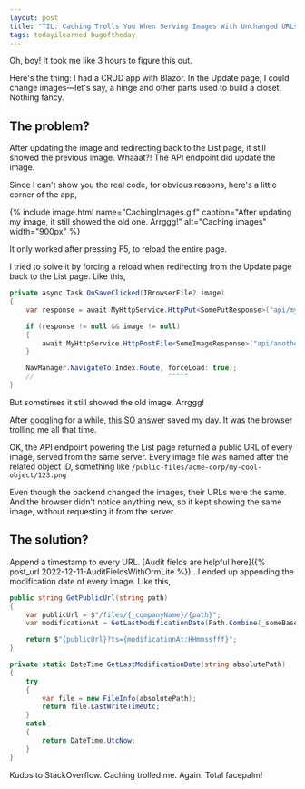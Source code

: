```yaml
---
layout: post
title: "TIL: Caching Trolls You When Serving Images With Unchanged URLs"
tags: todayilearned bugoftheday
---
```


Oh, boy! It took me like 3 hours to figure this out.

Here's the thing: I had a CRUD app with Blazor. In the Update page, I could change images—let's say, a hinge and other parts used to build a closet. Nothing fancy.

## The problem?

After updating the image and redirecting back to the List page, it still showed the previous image. Whaaat?! The API endpoint did update the image.

Since I can't show you the real code, for obvious reasons, here's a little corner of the app, 

{% include image.html name="CachingImages.gif" caption="After updating my image, it still showed the old one. Arrggg!" alt="Caching images" width="900px" %}

It only worked after pressing F5, to reload the entire page.

I tried to solve it by forcing a reload when redirecting from the Update page back to the List page. Like this,

```csharp
private async Task OnSaveClicked(IBrowserFile? image)
{
    var response = await MyHttpService.HttpPut<SomePutResponse>("api/my-cool-endpoint", _someUpdateRequest);

    if (response != null && image != null)
    {
        await MyHttpService.HttpPostFile<SomeImageResponse>("api/another-cool-endpoint", image);
    }

    NavManager.NavigateTo(Index.Route, forceLoad: true);
    //                                 ^^^^^
}
```

But sometimes it still showed the old image. Arrggg!

After googling for a while, [this SO answer](https://stackoverflow.com/questions/4495316/how-do-i-clear-the-image-cache-after-editing-an-image-on-my-site) saved my day. It was the browser trolling me all that time.

OK, the API endpoint powering the List page returned a public URL of every image, served from the same server. Every image file was named after the related object ID, something like `/public-files/acme-corp/my-cool-object/123.png`

Even though the backend changed the images, their URLs were the same. And the browser didn't notice anything new, so it kept showing the same image, without requesting it from the server.

## The solution?

Append a timestamp to every URL. [Audit fields are helpful here]({% post_url 2022-12-11-AuditFieldsWithOrmLite %})...I ended up appending the modification date of every image. Like this,

```csharp
public string GetPublicUrl(string path)
{
    var publicUrl = $"/files/{_companyName}/{path}";
    var modificationAt = GetLastModificationDate(Path.Combine(_someBasePath, path));

    return $"{publicUrl}?ts={modificationAt:HHmmssfff}";
}

private static DateTime GetLastModificationDate(string absolutePath)
{
    try
    {
        var file = new FileInfo(absolutePath);
        return file.LastWriteTimeUtc;
    }
    catch
    {
        return DateTime.UtcNow;
    }
}
```

Kudos to StackOverflow. Caching trolled me. Again. Total facepalm!
